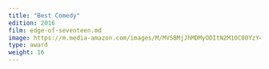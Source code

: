 ```yaml
---
title: "Best Comedy"
edition: 2016
film: edge-of-seventeen.md
image: https://m.media-amazon.com/images/M/MV5BMjJhMDMyODItN2M1OC00YzY4LTk3MmYtZTc0M2EwMjQwOTAwXkEyXkFqcGc@._V1_FMjpg_UX1024_.jpg
type: award
weight: 16
---
```

